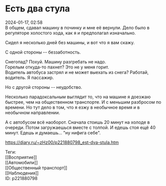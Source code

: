 Есть два стула
===============

   
 2024-01-17, 02:58   
  В общем, сдавал машину в починку и мне её вернули. Дело было в регуляторе холостого хода, как я и предполагал изначально.   
   
 Сидел я несколько дней без машины, и вот что я вам скажу.   
   
 С одной стороны -- беззаботность.   
   
 Снегопад? Похуй. Машину разгребать не надо.   
 Горелым откуда-то пахнет? Это не у меня горит.   
 Водитель автобуса застрял и не может выехать из снега? Работай, водитель. Я пассажир.   
   
 Но с другой стороны -- неудобство.   
   
 Несколько парадоксальным выглядит то, что на машине я доезжаю быстрее, чем на общественном транспорте. И с меньшим разбросом по времени. Но тут дело в том, что я езжу в необычное время и в необычном направлении.   
   
 А с автобусом всё наоборот. Сначала стоишь 20 минут на холоде в очереди. Потом загружаешься вместе с толпой. И едешь стоя ещё 40 минут. Едешь и думаешь... "ну нифига себе".   
    
 <https://diary.ru/~zHz00/p221880798_est-dva-stula.htm>   
   
 Теги:   
 [[Восприятие]]   
 [[Автомобили]]   
 [[Общественный транспорт]]   
 [[Наблюдения]]   
 ID: p221880798